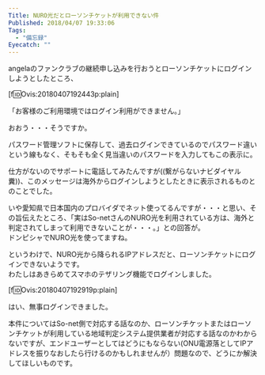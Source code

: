 ```yaml
---
Title: NURO光だとローソンチケットが利用できない件
Published: 2018/04/07 19:33:06
Tags:
  - "備忘録"
Eyecatch: ""
---
```

angelaのファンクラブの継続申し込みを行おうとローソンチケットにログインしようとしたところ、 

[f:id:Ovis:20180407192443p:plain]  

「お客様のご利用環境ではログイン利用ができません。」  

おおう・・・そうですか。  

<!-- more -->

パスワード管理ソフトに保存して、過去ログインできているのでパスワード違いという線もなく、そもそも全く見当違いのパスワードを入力してもこの表示に。  

仕方がないのでサポートに電話してみたんですが((繋がらないナビダイヤル糞))、このメッセージは海外からログインしようとしたときに表示されるものとのことでした。  

いや愛知県で日本国内のプロバイダでネット使ってるんですが・・・と思い、その旨伝えたところ、「実はSo-netさんのNURO光を利用されている方は、海外と判定されてしまって利用できないことが・・・。」との回答が。  
ドンピシャでNURO光を使ってますね。  

というわけで、NURO光から降られるIPアドレスだと、ローソンチケットにログインできないようです。  
わたしはあきらめてスマホのテザリング機能でログインしました。  

[f:id:Ovis:20180407192919p:plain]  

はい、無事ログインできました。  


本件についてはSo-net側で対応する話なのか、ローソンチケットまたはローソンチケットが利用している地域判定システム提供業者が対応する話なのかわからないですが、エンドユーザーとしてはどうにもならない(ONU電源落としてIPアドレスを振りなおしたら行けるのかもしれませんが）問題なので、どうにか解決してほしいものです。  

